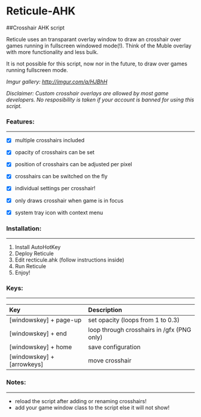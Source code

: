 # Reticule-AHK
##Crosshair AHK script

Reticule uses an transparant overlay window to draw an crosshair over games running in fullscreen windowed mode(!). Think of the Muble overlay with more functionality and less bulk.

It is not possible for this script, now nor in the future, to draw over games running fullscreen mode.

*Imgur gallery: http://imgur.com/a/HJBhH*

*Disclaimer: Custom crosshair overlays are allowed by most game developers. No resposibility is taken if your account is banned for using this script.*

### Features:
---------
- [x] multiple crosshairs included
- [x] opacity of crosshairs can be set
- [x] position of crosshairs can be adjusted per pixel
- [x] crosshairs can be switched on the fly
- [x] individual settings per crosshair!
- [x] only draws crosshair when game is in focus
- [x] system tray icon with context menu


### Installation:
-------------
1. Install AutoHotKey
2. Deploy Reticule
3. Edit recticule.ahk (follow instructions inside)
4. Run Reticule
5. Enjoy!


### Keys:
-----

| Key | Description |
| :--- | :--- |
| [windowskey] + page-up | set opacity (loops from 1 to 0.3) |
| [windowskey] + end | loop through crosshairs in /gfx (PNG only) |
| [windowskey] + home | save configuration |
| [windowskey] + [arrowkeys] | move crosshair |

### Notes:
------
- reload the script after adding or renaming crosshairs!
- add your game window class to the script else it will not show!


